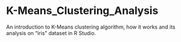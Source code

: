# K-Means_Clustering_Analysis

An introduction to K-Means clustering algorithm, how it works and its analysis on “iris” dataset in R Studio.
